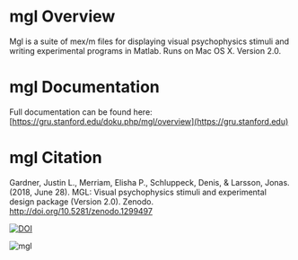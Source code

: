 # mgl Overview

Mgl is a suite of mex/m files for displaying visual psychophysics stimuli and writing experimental programs in Matlab. Runs on Mac OS X. Version 2.0.

# mgl Documentation

Full documentation can be found here: [https://gru.stanford.edu/doku.php/mgl/overview](https://gru.stanford.edu)

# mgl Citation

Gardner, Justin L., Merriam, Elisha P., Schluppeck, Denis, & Larsson, Jonas. (2018, June 28). MGL: Visual psychophysics stimuli and experimental design package (Version 2.0). Zenodo. http://doi.org/10.5281/zenodo.1299497

[![DOI](https://zenodo.org/badge/DOI/10.5281/zenodo.1299497.svg)](https://doi.org/10.5281/zenodo.1299497)


![mgl](http://gru.stanford.edu/lib/exe/fetch.php/mgl/mgllogo.png)
